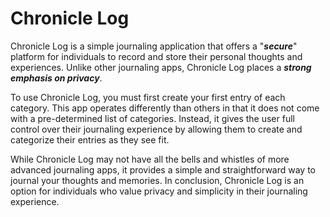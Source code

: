 Chronicle Log
===============

Chronicle Log is a simple journaling application that offers a "***secure***" platform for individuals to record and store their personal thoughts and experiences. Unlike other journaling apps, Chronicle Log places a ***strong emphasis on privacy***.

To use Chronicle Log, you must first create your first entry of each category. This app operates differently than others in that it does not come with a pre-determined list of categories. Instead, it gives the user full control over their journaling experience by allowing them to create and categorize their entries as they see fit.

While Chronicle Log may not have all the bells and whistles of more advanced journaling apps, it provides a simple and straightforward way to journal your thoughts and memories.
In conclusion, Chronicle Log is an option for individuals who value privacy and simplicity in their journaling experience.